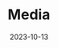 ---
title: Media
date: 2023-10-13

type: landing

sections:
  - block: portfolio
    id: projects
    content:
      title: Media
      subtitle: Media suggeriti, raggruppati per tipologia
      text: ''
      filters:
        # Folders to display content from
        folders:
          - media-full
        # Which Hugo page kinds to show (https://gohugo.io/templates/section-templates/#page-kinds)
        kinds:
          - page
      # Field to sort by, such as Date or Title
      sort_by: 'Date'
      sort_ascending: false
      # Default portfolio filter button
      # 0 corresponds to the first button below and so on
      # For example, 0 will default to showing all content as the first button below shows content with *any* tag
      default_button_index: 0
      # Filter button toolbar (optional).
      # Add or remove as many buttons as you like.
      # To show all content, set `tag` to "*".
      # To filter by a specific tag, set `tag` to an existing tag name.
      # To remove the button toolbar, delete the entire `buttons` block.
      buttons:
        - name: Tutti
          tag: '*'
        - name: Libri
          tag: libri
        - name: Film
          tag: film
        - name: Software
          tag: software
    design:
      # See Page Builder docs for all section customization options.
      # Choose how many columns the section has. Valid values: '1' or '2'.
      columns: '1'
      # Choose a listing view
      view: 
      # For Showcase view, flip alternate rows?
      flip_alt_rows: false
---